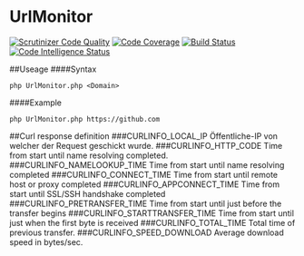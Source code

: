 # UrlMonitor
[![Scrutinizer Code Quality](https://scrutinizer-ci.com/g/fgluecks/UrlMonitor/badges/quality-score.png?b=master)](https://scrutinizer-ci.com/g/fgluecks/UrlMonitor/?branch=master)
[![Code Coverage](https://scrutinizer-ci.com/g/fgluecks/UrlMonitor/badges/coverage.png?b=master)](https://scrutinizer-ci.com/g/fgluecks/UrlMonitor/?branch=master)
[![Build Status](https://scrutinizer-ci.com/g/fgluecks/UrlMonitor/badges/build.png?b=master)](https://scrutinizer-ci.com/g/fgluecks/UrlMonitor/build-status/master)
[![Code Intelligence Status](https://scrutinizer-ci.com/g/fgluecks/UrlMonitor/badges/code-intelligence.svg?b=master)](https://scrutinizer-ci.com/code-intelligence)

##Useage
####Syntax
```
php UrlMonitor.php <Domain>
```
####Example
```
php UrlMonitor.php https://github.com
```

##Curl response definition
###CURLINFO_LOCAL_IP
Öffentliche-IP von welcher der Request geschickt wurde.
###CURLINFO_HTTP_CODE
Time from start until name resolving completed.
###CURLINFO_NAMELOOKUP_TIME
Time from start until name resolving completed
###CURLINFO_CONNECT_TIME
Time from start until remote host or proxy completed
###CURLINFO_APPCONNECT_TIME
Time from start until SSL/SSH handshake completed
###CURLINFO_PRETRANSFER_TIME
Time from start until just before the transfer begins
###CURLINFO_STARTTRANSFER_TIME
Time from start until just when the first byte is received
###CURLINFO_TOTAL_TIME
Total time of previous transfer.
###CURLINFO_SPEED_DOWNLOAD
Average download speed in bytes/sec.
